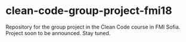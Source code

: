 # clean-code-group-project-fmi18
Repository for the group project in the Clean Code course in FMI Sofia.
Project soon to be announced. Stay tuned.
